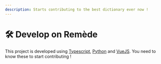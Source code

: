 ```yaml
---
description: Starts contributing to the best dictionary ever now !
---
```


# 🛠️ Develop on Remède

This project is developed using [Typescript](https://www.typescriptlang.org/), [Python](https://python.org) and [VueJS](https://vuejs.org/). You need to know these to start contributing !
